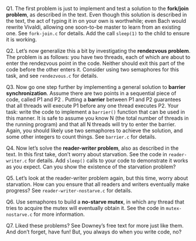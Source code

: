 Q1. The first problem is just to implement and test a solution to the **fork/join problem**, as described in the text. Even though this solution is described in the text, the act of typing it in on your own is worthwhile; even Bach would rewrite Vivaldi, allowing one soon-to-be master to learn from an existing one. See `fork-join.c` for details. Add the call `sleep(1)` to the child to ensure it is working.

Q2. Let’s now generalize this a bit by investigating the **rendezvous problem**. The problem is as follows: you have two threads, each of which are about to enter the rendezvous point in the code. Neither should exit this part of the code before the other enters it. Consider using two semaphores for this task, and see `rendezvous.c` for details.

Q3. Now go one step further by implementing a general solution to **barrier synchronization**. Assume there are two points in a sequential piece of code, called P1 and P2 . Putting a **barrier** between P1 and P2 guarantees that all threads will execute P1 before any one thread executes P2. Your task: write the code to implement a `barrier()` function that can be used in this manner. It is safe to assume you know N (the total number of threads in the running program) and that all N threads will try to enter the barrier. Again, you should likely use two semaphores to achieve the solution, and some other integers to count things. See `barrier.c` for details.

Q4. Now let’s solve the **reader-writer problem**, also as described in the text. In this first take, don’t worry about starvation. See the code in `reader-writer.c` for details. Add `sleep()` calls to your code to demonstrate it works as you expect. Can you show the existence of the starvation problem?

Q5. Let’s look at the reader-writer problem again, but this time, worry about starvation. How can you ensure that all readers and writers eventually make progress? See `reader-writer-nostarve.c` for details.

Q6. Use semaphores to build a **no-starve mutex**, in which any thread that tries to acquire the mutex will eventually obtain it. See the code in `mutex-nostarve.c` for more information.

Q7. Liked these problems? See Downey’s free text for more just like them. And
don’t forget, have fun! But, you always do when you write code, no?
